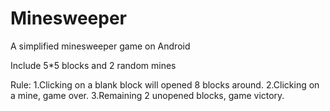 # Minesweeper
A simplified minesweeper game on Android

Include 5*5 blocks and 2 random mines

Rule:
1.Clicking on a blank block will opened 8 blocks around.
2.Clicking on a mine, game over.
3.Remaining 2 unopened blocks, game victory.
